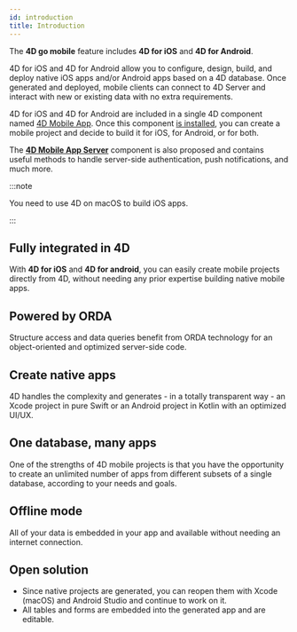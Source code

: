 ```yaml
---
id: introduction
title: Introduction
---
```




The **4D go mobile** feature includes **4D for iOS** and **4D for Android**. 

4D for iOS and 4D for Android allow you to configure, design, build, and deploy native iOS apps and/or Android apps based on a 4D database. Once generated and deployed, mobile clients can connect to 4D Server and interact with new or existing data with no extra requirements. 

4D for iOS and 4D for Android are included in a single 4D component named [4D Mobile App](https://github.com/4d/4d-mobile-app). Once this component [is installed](requirements.md#installation), you can create a mobile project and decide to build it for iOS, for Android, or for both. 

The [**4D Mobile App Server**](https://github.com/4d/4D-Mobile-App-Server#4d-mobile-app-server) component is also proposed and contains useful methods to handle server-side authentication, push notifications, and much more.

:::note

You need to use 4D on macOS to build iOS apps. 

::: 


## Fully integrated in 4D

With **4D for iOS** and **4D for android**, you can easily create mobile projects directly from 4D, without needing any prior expertise building native mobile apps. 

## Powered by ORDA

Structure access and data queries benefit from ORDA technology for an object-oriented and optimized server-side code. 

## Create native apps

4D handles the complexity and generates - in a totally transparent way - an Xcode project in pure Swift or an Android project in Kotlin with an optimized UI/UX. 

## One database, many apps 

One of the strengths of 4D mobile projects is that you have the opportunity to create an unlimited number of apps from different subsets of a single database, according to your needs and goals.

## Offline mode

All of your data is embedded in your app and available without needing an internet connection.

## Open solution

* Since native projects are generated, you can reopen them with Xcode (macOS) and Android Studio and continue to work on it.
* All tables and forms are embedded into the generated app and are editable.
